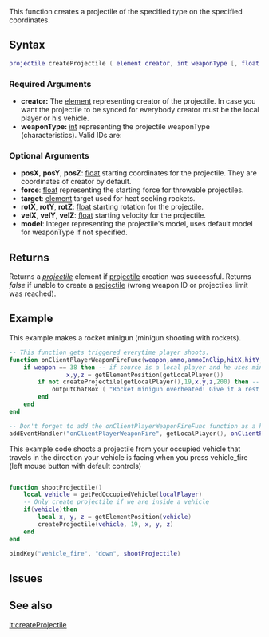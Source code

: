 This function creates a projectile of the specified type on the specified coordinates.

Syntax
------

``` lua
projectile createProjectile ( element creator, int weaponType [, float posX, float posY, float posZ, float force = 1.0, element target = nil, float rotX, float rotY, float rotZ, float velX, float velY, float velZ, int model ] )
```

### Required Arguments

-   **creator:** The [element](/docs/element.md "wikilink") representing creator of the projectile. In case you want the projectile to be synced for everybody creator must be the local player or his vehicle.
-   **weaponType:** [int](/docs/int.md "wikilink") representing the projectile weaponType (characteristics). Valid IDs are:

### Optional Arguments

-   **posX**, **posY**, **posZ**: [float](/docs/float.md "wikilink") starting coordinates for the projectile. They are coordinates of creator by default.
-   **force**: [float](/docs/float.md "wikilink") representing the starting force for throwable projectiles.
-   **target**: [element](/docs/element.md "wikilink") target used for heat seeking rockets.
-   **rotX**, **rotY**, **rotZ**: [float](/docs/float.md "wikilink") starting rotation for the projectile.
-   **velX**, **velY**, **velZ**: [float](/docs/float.md "wikilink") starting velocity for the projectile.
-   **model**: Integer representing the projectile's model, uses default model for weaponType if not specified.

Returns
-------

Returns a *[projectile](/docs/projectile.md "wikilink")* element if [projectile](/projectile.md "wikilink") creation was successful. Returns *false* if unable to create a [projectile](/projectile.md "wikilink") (wrong weapon ID or projectiles limit was reached).

Example
-------

This example makes a rocket minigun (minigun shooting with rockets).

``` lua
-- This function gets triggered everytime player shoots.
function onClientPlayerWeaponFireFunc(weapon,ammo,ammoInClip,hitX,hitY,hitZ,hitElement)
    if weapon == 38 then -- if source is a local player and he uses minigun...
                x,y,z = getElementPosition(getLocalPlayer())
        if not createProjectile(getLocalPlayer(),19,x,y,z,200) then -- then we either create a projectile...
            outputChatBox ( "Rocket minigun overheated! Give it a rest pal!", source ) -- or if projectile limit is reached we output player a chat message
        end
    end
end

-- Don't forget to add the onClientPlayerWeaponFireFunc function as a handler for onClientPlayerWeaponFire.
addEventHandler("onClientPlayerWeaponFire", getLocalPlayer(), onClientPlayerWeaponFireFunc)
```

This example code shoots a projectile from your occupied vehicle that travels in the direction your vehicle is facing when you press vehicle\_fire (left mouse button with default controls)

``` lua

function shootProjectile()
    local vehicle = getPedOccupiedVehicle(localPlayer)
    -- Only create projectile if we are inside a vehicle
    if(vehicle)then
        local x, y, z = getElementPosition(vehicle)
        createProjectile(vehicle, 19, x, y, z)
    end
end

bindKey("vehicle_fire", "down", shootProjectile)
```

Issues
------

See also
--------

[it:createProjectile](/docs/it:createProjectile.md "wikilink")
